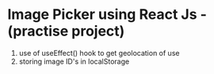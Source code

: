 Image Picker using React Js - (practise project)
====================================================
1) use of useEffect() hook to get geolocation of use
2) storing image ID's in localStorage
